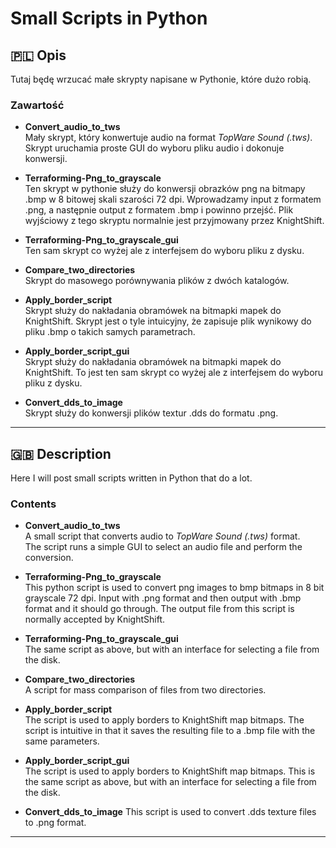 # Small Scripts in Python

## 🇵🇱 Opis
Tutaj będę wrzucać małe skrypty napisane w Pythonie, które dużo robią.

### Zawartość
- **Convert_audio_to_tws**  
  Mały skrypt, który konwertuje audio na format *TopWare Sound (.tws)*.  
  Skrypt uruchamia proste GUI do wyboru pliku audio i dokonuje konwersji.

- **Terraforming-Png_to_grayscale**  
  Ten skrypt w pythonie służy do konwersji obrazków png na bitmapy .bmp w 8 bitowej skali szarości 72 dpi.
  Wprowadzamy input z formatem .png, a następnie output z formatem .bmp i powinno przejść.
  Plik wyjściowy z tego skryptu normalnie jest przyjmowany przez KnightShift.
  
- **Terraforming-Png_to_grayscale_gui**  
  Ten sam skrypt co wyżej ale z interfejsem do wyboru pliku z dysku.

- **Compare_two_directories**  
  Skrypt do masowego porównywania plików z dwóch katalogów.
  
- **Apply_border_script**  
  Skrypt służy do nakładania obramówek na bitmapki mapek do KnightShift. 
  Skrypt jest o tyle intuicyjny, że zapisuje plik wynikowy do pliku .bmp o takich samych parametrach.

- **Apply_border_script_gui**  
  Skrypt służy do nakładania obramówek na bitmapki mapek do KnightShift. 
  To jest ten sam skrypt co wyżej ale z interfejsem do wyboru pliku z dysku.
  
- **Convert_dds_to_image**  
  Skrypt służy do konwersji plików textur .dds do formatu .png.
  
---

## 🇬🇧 Description
Here I will post small scripts written in Python that do a lot.

### Contents
- **Convert_audio_to_tws**  
  A small script that converts audio to *TopWare Sound (.tws)* format.  
  The script runs a simple GUI to select an audio file and perform the conversion.

- **Terraforming-Png_to_grayscale**  
  This python script is used to convert png images to bmp bitmaps in 8 bit grayscale 72 dpi.
  Input with .png format and then output with .bmp format and it should go through.
  The output file from this script is normally accepted by KnightShift.

- **Terraforming-Png_to_grayscale_gui**  
  The same script as above, but with an interface for selecting a file from the disk.
  
- **Compare_two_directories**  
  A script for mass comparison of files from two directories.
  
- **Apply_border_script**  
  The script is used to apply borders to KnightShift map bitmaps. 
  The script is intuitive in that it saves the resulting file to a .bmp file with the same parameters.

- **Apply_border_script_gui**  
  The script is used to apply borders to KnightShift map bitmaps. 
  This is the same script as above, but with an interface for selecting a file from the disk.

- **Convert_dds_to_image**
  This script is used to convert .dds texture files to .png format.

---
